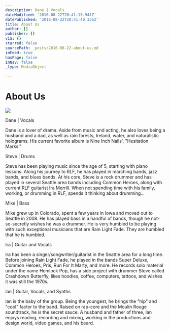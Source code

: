 ```yaml
---
description: Dane | Vocals
dateModified: '2016-08-22T20:41:13.941Z'
datePublished: '2016-08-22T20:41:40.336Z'
title: About Us
author: []
publisher: {}
via: {}
starred: false
sourcePath: _posts/2016-08-22-about-us.md
inFeed: true
hasPage: false
inNav: false
_type: MediaObject

---
```

# About Us
![](https://the-grid-user-content.s3-us-west-2.amazonaws.com/1a0a1ec8-2aa0-4107-a0f1-85360da9e6ab.jpg)

Dane | Vocals

Dane is a lover of drama. Aside from music and acting, he also loves being a husband and a dad, as well as rain forests, Ireland, water, and naturalistic holograms. His current favorite album is Nine Inch Nails', "Hesitation Marks."

Steve | Drums

Steve has been playing music since the age of 5, starting with piano lessons. Along his journey to RLF, he has played in marching bands, jazz bands, and blues bands. At his core, Steve is a rock drummer and has played in several Seattle area bands including Common Heroes, along with current RLF guitarist Ira Merrill. When not spending time with his family, working, or drumming in RLF, spends it thinking about drumming...

Mike | Bass 

Mike grew up in Colorado, spent a few years in Iowa and moved out to Seattle in 2008\. He has played bass in a handful of bands, though he not-so-secretly wishes he was a drummer. He is very humbled to be playing with such exceptional musicians that are Rain Light Fade. They are humbled that he is humbled.

Ira | Guitar and Vocals

Ira has been a singer/songwriter/guitarist in the Seattle area for a long time. Before joining Rain Light Fade, he played in the bands Super Deluxe, Common Heroes, Pris, Run For It Marty, and more. He records solo material under the name Hemlock Pop, has a side project with drummer Steve called Crashdown Butterfly, likes hoodies, coffee, computers, tattoos, and wishes it was still the 1970s.

Ian | Guitar, Vocals, and Synths 

Ian is the baby of the group. Being the youngest, he brings the "hip" and "cool" factor to the band. Raised on rap-core and the Moulin Rouge soundtrack, he is the secret sauce. A husband and father of three, Ian enjoys reading, recording and mixing, working in the productions and design world, video games, and his beard.